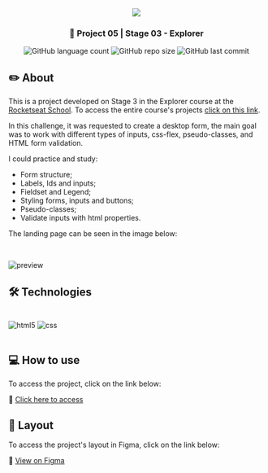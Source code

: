 <div align="center">
   <img src="https://www.rocketseat.com.br/assets/logos/explorer.svg" />
</div>

<h3 align="center">🚀 Project 05 | Stage 03 - Explorer</h3>

<div align="center">
  <img alt="GitHub language count" src="https://img.shields.io/github/languages/count/jeadamek/avalie-sua-mentoria">

  <img alt="GitHub repo size" src="https://img.shields.io/github/repo-size/jeadamek/avalie-sua-mentoria">
  
  <img alt="GitHub last commit" src="https://img.shields.io/github/last-commit/jeadamek/avalie-sua-mentoria?color=%231280BF">
  
 <!-- <a href="https://jeadamek.github.io/avalie-sua-mentoria/"> ▶️ Access Project </a> -->
</div>   

## ✏️ About

This is a project developed on Stage 3 in the Explorer course at the [Rocketseat School](https://www.rocketseat.com.br/). To access the entire course's projects [click on this link](https://github.com/jeadamek/explorer-rocketseat).

In this challenge, it was requested to create a desktop form, the main goal was to work with different types of inputs, css-flex, pseudo-classes, and HTML form validation.

I could practice and study:

- Form structure;
- Labels, Ids and inputs;
- Fieldset and Legend;
- Styling forms, inputs and buttons;
- Pseudo-classes;
- Validate inputs with html properties.

The landing page can be seen in the image below:

<br/>

![preview](https://user-images.githubusercontent.com/78454317/192170887-7c93613f-6102-49d6-bc65-2034ecec0810.png)


## 🛠️ Technologies

<div style="display: inline_block"><br/>
  <img align="center" alt="html5" src="https://img.shields.io/badge/HTML5-E34F26?style=for-the-badge&logo=html5&logoColor=white" />
  <img align="center" alt="css" src="https://img.shields.io/badge/CSS3-1572B6?style=for-the-badge&logo=css3&logoColor=white" />
</div><br/>


## 💻 How to use

To access the project, click on the link below:

🔗 [Click here to access](https://jeadamek.github.io/avalie-sua-mentoria/)


## 🎨 Layout

To access the project's layout in Figma, click on the link below:

🔗 [View on Figma](https://www.figma.com/file/K8UlETSJolkk9Aww95yZVf/Stage-03---Formul%C3%A1rio-avan%C3%A7ado-(Copy))


